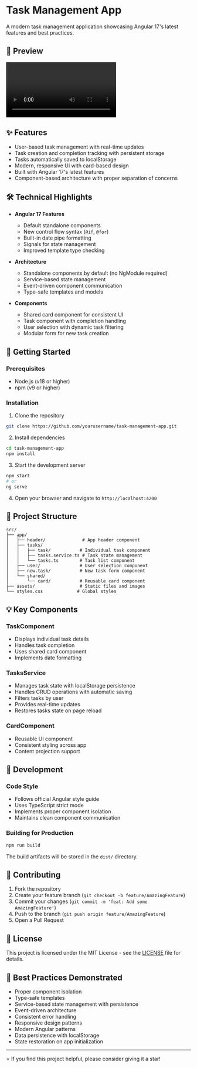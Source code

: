 # Task Management App

A modern task management application showcasing Angular 17's latest features and best practices.

## 🎥 Preview

![App Preview](src/assets/Angular-17_easy_Task.mp4)

## ✨ Features

- User-based task management with real-time updates
- Task creation and completion tracking with persistent storage
- Tasks automatically saved to localStorage
- Modern, responsive UI with card-based design
- Built with Angular 17's latest features
- Component-based architecture with proper separation of concerns

## 🛠️ Technical Highlights

- **Angular 17 Features**

  - Default standalone components
  - New control flow syntax (`@if`, `@for`)
  - Built-in date pipe formatting
  - Signals for state management
  - Improved template type checking

- **Architecture**

  - Standalone components by default (no NgModule required)
  - Service-based state management
  - Event-driven component communication
  - Type-safe templates and models

- **Components**
  - Shared card component for consistent UI
  - Task component with completion handling
  - User selection with dynamic task filtering
  - Modular form for new task creation

## 🚀 Getting Started

### Prerequisites

- Node.js (v18 or higher)
- npm (v9 or higher)

### Installation

1. Clone the repository

```bash
git clone https://github.com/yourusername/task-management-app.git
```

2. Install dependencies

```bash
cd task-management-app
npm install
```

3. Start the development server

```bash
npm start
# or
ng serve
```

4. Open your browser and navigate to `http://localhost:4200`

## 📁 Project Structure

```
src/
├── app/
│   ├── header/              # App header component
│   ├── tasks/
│   │   ├── task/           # Individual task component
│   │   ├── tasks.service.ts # Task state management
│   │   └── tasks.ts        # Task list component
│   ├── user/               # User selection component
│   ├── new.task/           # New task form component
│   └── shared/
│       └── card/           # Reusable card component
├── assets/                 # Static files and images
└── styles.css             # Global styles
```

## 💡 Key Components

### TaskComponent

- Displays individual task details
- Handles task completion
- Uses shared card component
- Implements date formatting

### TasksService

- Manages task state with localStorage persistence
- Handles CRUD operations with automatic saving
- Filters tasks by user
- Provides real-time updates
- Restores tasks state on page reload

### CardComponent

- Reusable UI component
- Consistent styling across app
- Content projection support

## 🔧 Development

### Code Style

- Follows official Angular style guide
- Uses TypeScript strict mode
- Implements proper component isolation
- Maintains clean component communication

### Building for Production

```bash
npm run build
```

The build artifacts will be stored in the `dist/` directory.

## 🤝 Contributing

1. Fork the repository
2. Create your feature branch (`git checkout -b feature/AmazingFeature`)
3. Commit your changes (`git commit -m 'feat: Add some AmazingFeature'`)
4. Push to the branch (`git push origin feature/AmazingFeature`)
5. Open a Pull Request

## 📝 License

This project is licensed under the MIT License - see the [LICENSE](LICENSE) file for details.

## 🌟 Best Practices Demonstrated

- Proper component isolation
- Type-safe templates
- Service-based state management with persistence
- Event-driven architecture
- Consistent error handling
- Responsive design patterns
- Modern Angular patterns
- Data persistence with localStorage
- State restoration on app initialization

---

⭐️ If you find this project helpful, please consider giving it a star!
